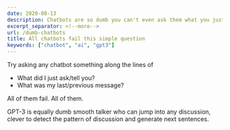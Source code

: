 ```yaml
---
date: 2020-08-13
description: Chatbots are so dumb you can't even ask them what you just said. They rarely hold context.
excerpt_separator: <!--more-->
url: /dumb-chatbots
title: All chatbots fail this simple question
keywords: ["chatbot", "ai", "gpt3"]
---
```


Try asking any chatbot something along the lines of 

- What did I just ask/tell you?
- What was my last/previous message?

All of them fail. All of them. 

GPT-3 is equally dumb smooth talker who can jump into any discussion, clever to detect the pattern of discussion and generate next sentences.
